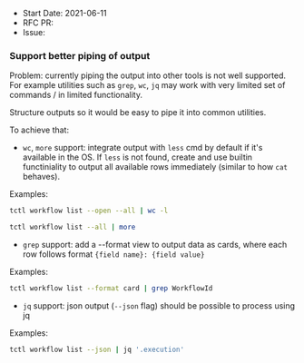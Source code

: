 - Start Date: 2021-06-11
- RFC PR:
- Issue:

### Support better piping of output 
Problem: currently piping the output into other tools is not well supported. For example utilities such as `grep`, `wc`, `jq` may work with very limited set of commands / in limited functionality. 

Structure outputs so it would be easy to pipe it into common utilities. 

To achieve that:

 - `wc`, `more` support: integrate output with `less` cmd by default if it's available in the OS. If `less` is not found, create and use builtin functiniality to output all available rows immediately (similar to how `cat` behaves).
 
 Examples: 
 ``` bash
 tctl workflow list --open --all | wc -l
 ```
 ``` bash
 tctl workflow list --all | more
 ```
 
 - `grep` support: add a --format view to output data as cards, where each row follows format `{field name}: {field value}`
 
 Examples:
 ``` bash
 tctl workflow list --format card | grep WorkflowId
 ```
 - `jq` support: json output (`--json` flag) should be possible to process using jq

Examples:
``` bash
tctl workflow list --json | jq '.execution'
```
